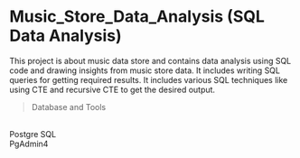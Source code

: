 # Music_Store_Data_Analysis (SQL Data Analysis)
This project is about music data store and contains data analysis using SQL code and drawing insights from music store data. It includes writing SQL queries for getting required results. 
It includes various SQL techniques like using CTE and recursive CTE to get the desired output.

> Database and Tools
</br>
Postgre SQL
</br>
PgAdmin4
